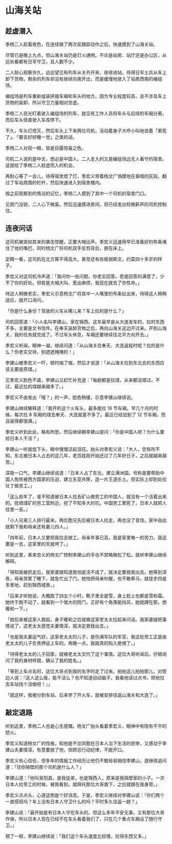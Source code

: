 # 山海关站

## 趁虚潜入

季杨二人趁着夜色，在连续做了两次反跟踪动作之后，快速摸到了山海关站。

尽管已是晚上九点，但山海关站仍是灯火通明。不论是站房、站厅还是办公区，从远处看都有日军守卫，且人数不少。

二人耐心观察许久，远远望见有列车从关外开来，徐徐进站。待得日军士兵从车上卸下货物，剩余的列车却没有继续向南开出，而是缓慢地驶入了站房西南的编组场。

编组场是列车重新组装拼接车厢和车头的地方。因为专业程度较高，且不涉及车上货物的装卸，所以守卫力量相对空虚。

季杨二人目光盯着驶入编组场的列车，就见有工作人员将车头与后续的车厢分离，而后车头径直驶入车库停下。

不久，车头灯熄灭，然后车头上下来两位司机，活动着身子大呼小叫地说着「累死了」、「要去好好睡一觉」之类的话。

季杨二人对视一眼，皆是目露惊喜之色。

司机二人说的是中文，想必是中国人。二人走入的又是编组场边无人看守的宿舍。这就给了季杨二人趁虚而入的机会。

再耐心等了一会儿，待得宿舍熄了灯，季宏义带着杨文广悄摸地在昏暗的区段，翻过了车站周围的栏杆，然后快速进入到宿舍楼内。

按之前观察到的情况的记忆，季杨二人摸到了其中一个司机的宿舍门口。

见房门没锁，二人心下微喜。然后迅速摸进房间，将已经发出轻微鼾声的司机控制住。

## 连夜问话

这司机被突如其来的袭击惊醒，正要大喊出声。季宏义迅速用早已准备好的布条堵住了他的嘴巴，同时杨文广将司机双手反剪背后，摁在床上。

定睛一看，这司机在北方算不得高大，甚至还有些瘦弱斯文，约莫四十多岁的样子。

季宏义对这司机冷声道：「我问你一些问题，你老实回答。若是回答的满意了，少不了你的好处。但若是大喊大叫，惹出麻烦，我现在就去了你性命。」

待这人稍微老实，季宏义示意杨文广将其中一人嘴里的布条扯出来，待得这人稍稍适应，就开口询问。

「你是什么身份？驾驶的火车从哪儿来？车上拉的是什么？」

司机回答道：「小人名叫李建山，家在锦西。这车最早是从大连发车的，拉的东西不多，主要是文书信件。在奉天装卸货物之后，再向山海关这边开过来。开到山海关，我的任务就完成了。不过车头休息，车厢还要继续往北平方向开去。」

季宏义听闻，眼神一凝，继续问道：「从山海关往奉天、大连返程时呢？拉的是什么？你老实交待，别遮遮掩掩的！」

李建山被季宏义一吓，顿时缩了缩，然后才说道：「从山海关拉到东北去的东西应该主要是原煤。」

见季宏义脸色不虞，李建山又赶忙补充道：「每趟都是拉煤，从来都没错过。不过，最近拉的煤越来越多了。」

季宏义不由发出「哦？」的一声，脸色稍缓，示意李建山继续说。

李建山继续解释道：「我开的这个火车头，最多能拉 16 节车厢。早几个月的时候，每次拉 8 车厢的煤去奉天、大连就差不多了。最近已经加到了 12 节车厢，而且装得都很满。」

季宏义听到此处，略有所思。然后继续朝李建山提问：「你是中国人吧？为什么要给日本人干活？」

李建山一听就低下头，眼中慢慢泛起泪花。抬头对季宏义说：「大人，您有所不知。东北被日本人占去的这几年，老百姓刚开始还过了几年好日子，之后就越来越苦。」

深吸一口气，李建山继续说道：「日本人占了东北，建立满洲国。号称是要帮助中国人免除被西方国家的压迫，建立东亚共荣，造一片王道乐土。但实际上却到处拉壮丁做苦工。」

「这么些年了，谁不知道被日本人拉去矿山做劳工的中国人，就没有一个活着出来的。抚顺煤矿的劳工营附近，挖了不知多大的坑。中国劳工累死了，日本人就把人往里一丢。」

「小人兄弟三人排行最末。两位胞兄先后被日本人拉走，再也没了音信。家中自此就剩下我和母亲还有妻儿四人。」

「四年前，日本人又要把我拉去做工。母亲年事已高，我是家里唯一的劳力。我这要是一去，这家里的天就垮了。」

听到这里，素来忠义的杨文广控制李建山的手也不禁略微松了松。就听李建山继续解释。

「得知我被抓走后，我家婆娘知道我怕是活不成了，就决定要救我出去。她等到深夜，母亲哭累了睡下，就急忙出了门。她怕把母亲吵醒，也不敢牵马，就徒步四是多里地，赶到锦西城里。」

「后来才听她说，大概跑了四五个小时，靴子里全是雪，身上脸上也都是雪和霜。她终于跑不动了，就看到一个很大的院门，正好有个角落能挡风，她就蹲在那，想暖和一下。」

「她后来被这家人救起，身子暖和之后就被这家老太太拉起来问话。我家婆娘把事情说了，这老太太感觉夫妻情深，就决定救我出去。」

「也是我夫妻运气好。这家老太太的儿子，是伪满军队的军官，我这批劳工正是由老太太的儿子负责押运上车的。再晚一点，我就真的陷入绝境了。」

「待得老太太的儿子回家，就被老太太交代了这个事情。这位大哥听闻后，仔细询问了我的身材样貌，确认了我的姓名。」

「等到上车点名时，这位大哥点到我的名字时走了过来。拍拍这儿拍拍那儿，对旁边人说：『这人这么瘦，能干活么？也不知道动动脑子。我看他读过点书，把他拉去车站找个活做吧！』」

「就这样，我被分到车站，后来学了开火车，就被安排往返山海关和大连了。」

## 敲定退路

听到这里，季杨二人也是心生感慨。杨文广抬头看着季宏义，眼神中有隐有不平的怒火。

季宏义知道杨文广的性格，知他是不忿同胞在日本人治下生活的悲惨，又感动于李建山夫妻情深，有意要放了他，但顾忌行动纪律，不能开口。

季宏义有心信任，但多年的情报工作经历让他仍不敢轻易相信李建山，遂继续追问道：「住你隔壁的那个司机是什么人？」

李建山道：「他叫吴阳昌，是我徒弟，也是锦西人，原来是我隔壁家的小子。一次日本人拉劳工的时候，被我看到。就拜托那位大哥救下，之后就跟在我身旁。」

季宏义点点头，心道这倒是个好消息。于是，季宏义继续对李建山说：「你们两个一直搭班吗？车上没有日本人守卫什么的吗？平时多久往返一趟？」

李建山说：「最开始是有日本人守在车头的。但这么多年平安无事，又有那位大哥作保，所以日本人现在已经不在车头看着我们了，只在几个重点车厢设了随行守卫。」

顿了一顿，李建山继续说：「我们这个车头速度比较慢，拉得东西又多。」

<!-- ![01](../../../../images/01.jpg "东北华北示意图") -->
